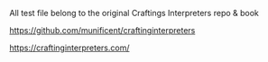 ﻿All test file belong to the original Craftings Interpreters repo & book

https://github.com/munificent/craftinginterpreters

https://craftinginterpreters.com/